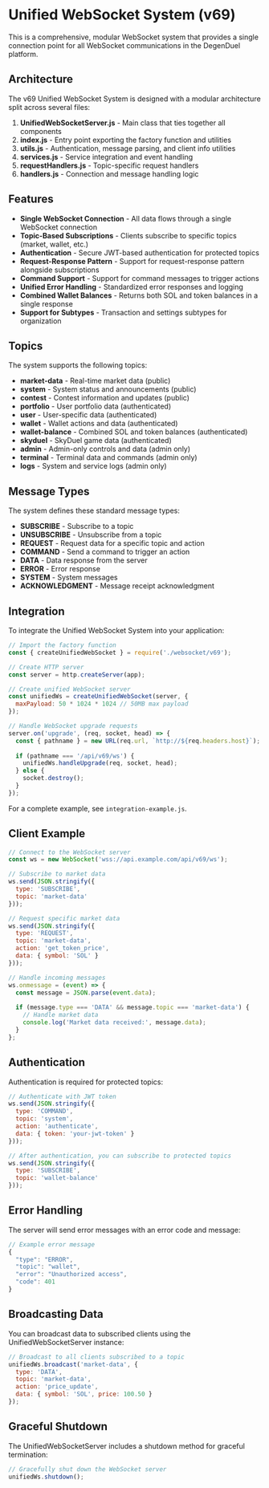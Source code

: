 # Unified WebSocket System (v69)

This is a comprehensive, modular WebSocket system that provides a single connection point for all WebSocket communications in the DegenDuel platform.

## Architecture

The v69 Unified WebSocket System is designed with a modular architecture split across several files:

1. **UnifiedWebSocketServer.js** - Main class that ties together all components
2. **index.js** - Entry point exporting the factory function and utilities
3. **utils.js** - Authentication, message parsing, and client info utilities
4. **services.js** - Service integration and event handling
5. **requestHandlers.js** - Topic-specific request handlers
6. **handlers.js** - Connection and message handling logic

## Features

- **Single WebSocket Connection** - All data flows through a single WebSocket connection
- **Topic-Based Subscriptions** - Clients subscribe to specific topics (market, wallet, etc.)
- **Authentication** - Secure JWT-based authentication for protected topics
- **Request-Response Pattern** - Support for request-response pattern alongside subscriptions
- **Command Support** - Support for command messages to trigger actions
- **Unified Error Handling** - Standardized error responses and logging
- **Combined Wallet Balances** - Returns both SOL and token balances in a single response
- **Support for Subtypes** - Transaction and settings subtypes for organization

## Topics

The system supports the following topics:

- **market-data** - Real-time market data (public)
- **system** - System status and announcements (public)
- **contest** - Contest information and updates (public)
- **portfolio** - User portfolio data (authenticated)
- **user** - User-specific data (authenticated)
- **wallet** - Wallet actions and data (authenticated)
- **wallet-balance** - Combined SOL and token balances (authenticated)
- **skyduel** - SkyDuel game data (authenticated)
- **admin** - Admin-only controls and data (admin only)
- **terminal** - Terminal data and commands (admin only)
- **logs** - System and service logs (admin only)

## Message Types

The system defines these standard message types:

- **SUBSCRIBE** - Subscribe to a topic
- **UNSUBSCRIBE** - Unsubscribe from a topic
- **REQUEST** - Request data for a specific topic and action
- **COMMAND** - Send a command to trigger an action
- **DATA** - Data response from the server
- **ERROR** - Error response
- **SYSTEM** - System messages
- **ACKNOWLEDGMENT** - Message receipt acknowledgment

## Integration

To integrate the Unified WebSocket System into your application:

```javascript
// Import the factory function
const { createUnifiedWebSocket } = require('./websocket/v69');

// Create HTTP server
const server = http.createServer(app);

// Create unified WebSocket server
const unifiedWs = createUnifiedWebSocket(server, {
  maxPayload: 50 * 1024 * 1024 // 50MB max payload
});

// Handle WebSocket upgrade requests
server.on('upgrade', (req, socket, head) => {
  const { pathname } = new URL(req.url, `http://${req.headers.host}`);
  
  if (pathname === '/api/v69/ws') {
    unifiedWs.handleUpgrade(req, socket, head);
  } else {
    socket.destroy();
  }
});
```

For a complete example, see `integration-example.js`.

## Client Example

```javascript
// Connect to the WebSocket server
const ws = new WebSocket('wss://api.example.com/api/v69/ws');

// Subscribe to market data
ws.send(JSON.stringify({
  type: 'SUBSCRIBE',
  topic: 'market-data'
}));

// Request specific market data
ws.send(JSON.stringify({
  type: 'REQUEST',
  topic: 'market-data',
  action: 'get_token_price',
  data: { symbol: 'SOL' }
}));

// Handle incoming messages
ws.onmessage = (event) => {
  const message = JSON.parse(event.data);
  
  if (message.type === 'DATA' && message.topic === 'market-data') {
    // Handle market data
    console.log('Market data received:', message.data);
  }
};
```

## Authentication

Authentication is required for protected topics:

```javascript
// Authenticate with JWT token
ws.send(JSON.stringify({
  type: 'COMMAND',
  topic: 'system',
  action: 'authenticate',
  data: { token: 'your-jwt-token' }
}));

// After authentication, you can subscribe to protected topics
ws.send(JSON.stringify({
  type: 'SUBSCRIBE',
  topic: 'wallet-balance'
}));
```

## Error Handling

The server will send error messages with an error code and message:

```javascript
// Example error message
{
  "type": "ERROR",
  "topic": "wallet",
  "error": "Unauthorized access",
  "code": 401
}
```

## Broadcasting Data

You can broadcast data to subscribed clients using the UnifiedWebSocketServer instance:

```javascript
// Broadcast to all clients subscribed to a topic
unifiedWs.broadcast('market-data', {
  type: 'DATA',
  topic: 'market-data',
  action: 'price_update',
  data: { symbol: 'SOL', price: 100.50 }
});
```

## Graceful Shutdown

The UnifiedWebSocketServer includes a shutdown method for graceful termination:

```javascript
// Gracefully shut down the WebSocket server
unifiedWs.shutdown();
```
